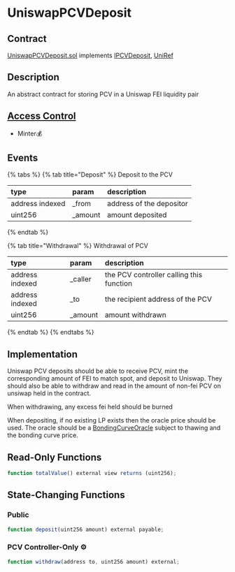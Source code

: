 # UniswapPCVDeposit

## Contract

[UniswapPCVDeposit.sol](https://github.com/fei-protocol/fei-protocol-core/blob/master/contracts/pcv/UniswapPCVDeposit.sol) implements [IPCVDeposit](https://github.com/fei-protocol/fei-protocol-core/wiki/IPCVDeposit), [UniRef](https://github.com/fei-protocol/fei-protocol-core/wiki/UniRef)

## Description

An abstract contract for storing PCV in a Uniswap FEI liquidity pair

## [Access Control](../access-control/) 

* Minter💰

## Events

{% tabs %}
{% tab title="Deposit" %}
Deposit to the PCV

| type | param | description |
| :--- | :--- | :--- |
| address indexed | \_from | address of the depositor |
| uint256 | \_amount | amount deposited |
{% endtab %}

{% tab title="Withdrawal" %}
Withdrawal of PCV

| type | param | description |
| :--- | :--- | :--- |
| address indexed | \_caller | the PCV controller calling this function |
| address indexed | \_to | the recipient address of the PCV |
| uint256 | \_amount | amount withdrawn |
{% endtab %}
{% endtabs %}

## Implementation

Uniswap PCV deposits should be able to receive PCV, mint the corresponding amount of FEI to match spot, and deposit to Uniswap. They should also be able to withdraw and read in the amount of non-fei PCV on unsiwap held in the contract.

When withdrawing, any excess fei held should be burned

When depositing, if no existing LP exists then the oracle price should be used. The oracle should be a [BondingCurveOracle](https://github.com/fei-protocol/fei-protocol-core/wiki/BondingCurveOracle) subject to thawing and the bonding curve price.

## Read-Only Functions

```javascript
function totalValue() external view returns (uint256);
```

## State-Changing Functions <a id="state-changing-functions"></a>

### Public

```javascript
function deposit(uint256 amount) external payable;
```

### PCV Controller-Only ⚙️

```javascript
function withdraw(address to, uint256 amount) external;
```

